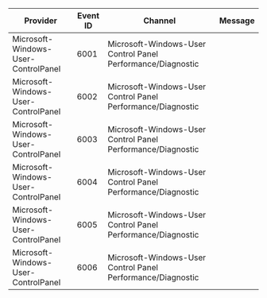 Provider                             |  Event ID  |  Channel                                                      |  Message
-------------------------------------|------------|---------------------------------------------------------------|---------
Microsoft-Windows-User-ControlPanel  |  6001      |  Microsoft-Windows-User Control Panel Performance/Diagnostic  |
Microsoft-Windows-User-ControlPanel  |  6002      |  Microsoft-Windows-User Control Panel Performance/Diagnostic  |
Microsoft-Windows-User-ControlPanel  |  6003      |  Microsoft-Windows-User Control Panel Performance/Diagnostic  |
Microsoft-Windows-User-ControlPanel  |  6004      |  Microsoft-Windows-User Control Panel Performance/Diagnostic  |
Microsoft-Windows-User-ControlPanel  |  6005      |  Microsoft-Windows-User Control Panel Performance/Diagnostic  |
Microsoft-Windows-User-ControlPanel  |  6006      |  Microsoft-Windows-User Control Panel Performance/Diagnostic  |